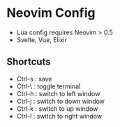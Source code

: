 # Neovim Config

* Lua config requires Neovim > 0.5
* Svelte, Vue, Elixir

## Shortcuts

* Ctrl-s : save
* Ctrl-\ : toggle terminal
* Ctrl-h : switch to left window
* Ctrl-j : switch to down window
* Ctrl-k : switch to up window
* Ctrl-l : switch to right window

